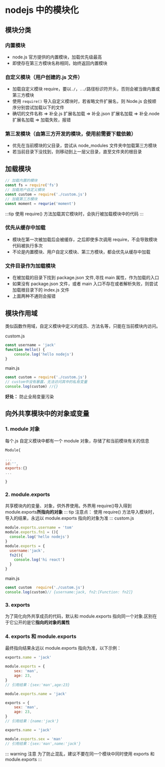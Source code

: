 # nodejs 中的模块化

## 模块分类

### 内置模块

-   node.js 官方提供的内置模块，加载优先级最高
-   即使存在第三方模块名称相同，始终返回内置模块

### 自定义模块（用户创建的.js 文件）

-   加载自定义模块 require，要以`./`，`../`路径标识符开头，否则会被当做内置或第三方模块
-   使用 `require()` 导入自定义模块时，若省略文件扩展名，则 Node.js 会按顺序分别尝试加载以下的文件
-   确切的文件名称 => 补全.js 扩展名加载 => 补全.json 扩展名加载
    => 补全.node 扩展名加载 => 加载失败，报错

### 第三发模块（由第三方开发的模块，使用前需要下载依赖）

-   优先在当前模块的父目录，尝试从 node_modules 文件夹中加载第三方模块
-   若当前目录下没找到，则移动到上一层父目录，直至文件夹的根目录

## 加载模块

```js
// 加载内置的模块
const fs = require('fs')
// 加载用户自定义模块
const custom = require('./custom.js')
// 加载第三方模块
const moment = requrie('moment')
```

:::tip
使用 require() 方法加载其它模块时，会执行被加载模块中的代码
:::

### 优先从缓存中加载

-   模块在第一次被加载后会被缓存，之后即使多次调用 require，不会导致模块代码被执行多次
-   不论是内置模块、用户自定义模块、第三方模块，都会优先从缓存中加载

### 文件目录作为加载模块

-   在被加载的目录下找到 package.json 文件,寻找 main 属性，作为加载的入口
-   如果没有 package.json 文件，或者 main 入口不存在或者解析失败，则尝试加载根目录下的 index.js 文件
-   上面两种不通则会报错

## 模块作用域

类似函数作用域，自定义模块中定义的成员、方法名等，只能在当前模块内访问。

custom.js

```js
const username = 'jack'
function Hello() {
	console.log('hello nodejs')
}
```

main.js

```js
const custom = require('./custom.js')
// custom中没有暴露，无法访问其中的私有变量
console.log(custom) //{}
```

**好处：** 防止全局变量污染

## 向外共享模块中的对象或变量

### 1. module 对象

每个.js 自定义模块中都有一个 module 对象，存储了和当前模块有关的信息

```js
Module{

...
id:'',
exports:{}
...

}
```

### 2. module.exports

共享模块内的变量、对象，供外界使用。外界用 require()导入得到 module.exports**所指向的对象**
::: tip 注意点：
使用 require() 方法导入模块时，导入的结果，永远以 module.exports 指向的对象为准
:::
custom.js

```js
module.exports.username = 'tom'
module.exports.fn1 = (){
  console.log('hello nodejs')
}
module.exports = {
  username:'jack',
  fn2(){
    console.log('hi react')
  }
}

```

main.js

```js
const custom  require('./custom.js')
console.log(custom)// {username:jack, fn2:[Function: fn2]}
```

### 3. exports

为了简化向外共享成员的代码，默认和 module.exports 指向同一个对象.区别在于它公开的是它**指向的对象的属性**

### 4. exports 和 module.exports

最终指向结果永远以 module.exports 指向为准，以下示例：

```js
exports.name = 'jack'

module.exports = {
	sex: 'man',
	age: 23,
}
// 引用结果：{sex:'man',age:23}
```

```js
module.exports.name = 'jack'

exports = {
	sex: 'man',
	age: 23,
}
// 引用结果：{name:'jack'}
```

```js
exports.name = 'jack'

module.exports.sex = 'man'
// 引用结果：{sex:'man',name:'jack'}
```

::: warning 注意
为了防止混乱，建议不要在同一个模块中同时使用 exports 和 module.exports
:::
